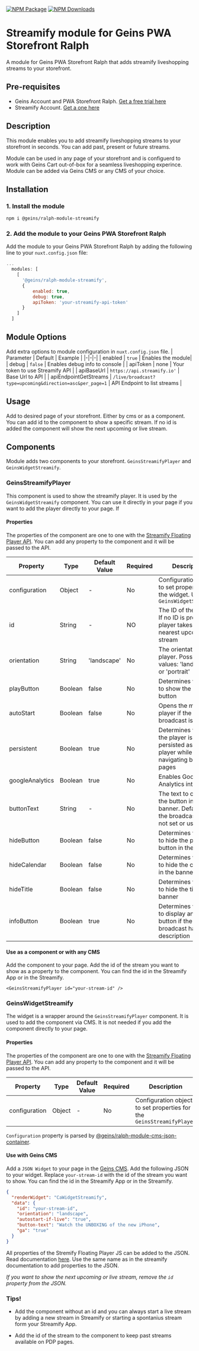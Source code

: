 [![NPM Package][npm]][npm-url]
[![NPM Downloads][npm-downloads-per-month]][npm-trends]

# Streamify module for Geins PWA Storefront Ralph

A module for Geins PWA Storefront Ralph that adds streamify liveshopping streams to your storefront.

## Pre-requisites

- Geins Account and PWA Storefront Ralph. [Get a free trial here](https://www.geins.io)
- Streamify Account. [Get a one here](https://www.streamify.io/)

## Description

This module enables you to add streamify liveshopping streams to your storefront in seconds. You can add past, present or future streams.

Module can be used in any page of your storefront and is configuerd to work with Geins Cart out-of-box for a seamless liveshopping experince. Module can be added via Geins CMS or any CMS of your choice.

## Installation

### 1. Install the module

```bash
npm i @geins/ralph-module-streamify
```

### 2. Add the module to your Geins PWA Storefront Ralph

Add the module to your Geins PWA Storefront Ralph by adding the following line to your `nuxt.config.json` file:

```js
...
  modules: [
    [
      '@geins/ralph-module-streamify',
      {
          enabled: true,
          debug: true,
          apiToken: 'your-streamify-api-token'
      }
    ]
  ]
```

## Module Options

Add extra options to module configuration in `nuxt.config.json` file.
| Parameter | Default | Example |
|-|-|-|
| enabled | `true` | Enables the module|
| debug | `false` | Enables debug info to console |
| apiToken | none | Your token to use Streamify API |
| apiBaseUrl | `https://api.streamify.io'` | Base Url to API |
| apiEndpointGetStreams | `/live/broadcast?type=upcoming&direction=asc&per_page=1` | API Endpoint to list streams |

## Usage

Add to desired page of your storefront. Either by cms or as a component. You can add id to the component to show a specific stream. If no id is added the component will show the next upcoming or live stream.

## Components
Module adds two components to your storefront. `GeinsStreamifyPlayer` and `GeinsWidgetStreamify`.

### GeinsStreamifyPlayer
This component is used to show the streamify player. It is used by the `GeinsWidgetStreamify` component. You can use it directly in your page if you want to add the player directly to your page. If

#### Properties

The properties of the component are one to one with the [Streamify Floating Player API](https://developer.streamify.io/#floating-player-js-introduction). You can add any property to the component and it will be passed to the API.

| Property        | Type    | Default Value | Required | Description                                                                                        |
| --------------- | ------- | ------------- | -------- | -------------------------------------------------------------------------------------------------- |
| configuration   | Object  | -             | No       | Configuration object to set properties for the widget. Used by  `GeinsWidgetStreamify`             |
| id              | String  | -             | NO       | The ID of the stream. If no ID is present player takes the nearest upcomming stream                |
| orientation     | String  | 'landscape'   | No       | The orientation of the player. Possible values: 'landscape' or 'portrait'                          |
| playButton      | Boolean | false         | No       | Determines whether to show the play button                                                         |
| autoStart       | Boolean | false         | No       | Opens the minified player if the broadcast is live                                                 |
| persistent      | Boolean | true          | No       | Determines whether the player is persisted as a mini-player while navigating between pages         |
| googleAnalytics | Boolean | true          | No       | Enables Google Analytics integration                                                               |
| buttonText      | String  | -             | No       | The text to customize the button in the banner. Defaults to the broadcast title if not set or used |
| hideButton      | Boolean | false         | No       | Determines whether to hide the play button in the banner                                           |
| hideCalendar    | Boolean | false         | No       | Determines whether to hide the calendar in the banner                                              |
| hideTitle       | Boolean | false         | No       | Determines whether to hide the title in the banner                                                 |
| infoButton      | Boolean | true          | No       | Determines whether to display an info button if the broadcast has a description                    |

#### Use as a component or with any CMS

Add the component to your page. Add the id of the stream you want to show as a property to the component. You can find the id in the Streamify App or in the Streamify.

```vue
<GeinsStreamifyPlayer id="your-stream-id" />
```


### GeinsWidgetStreamify
The widget is a wrapper around the `GeinsStreamifyPlayer` component. It is used to add the component via CMS. It is not needed if you add the component directly to your page.

#### Properties

The properties of the component are one to one with the [Streamify Floating Player API](https://developer.streamify.io/#floating-player-js-introduction). You can add any property to the component and it will be passed to the API.

| Property        | Type    | Default Value | Required | Description                                                                                        |
| --------------- | ------- | ------------- | -------- | -------------------------------------------------------------------------------------------------- |
| configuration   | Object  | -             | No       | Configuration object to set properties for the `GeinsStreamifyPlayer`                              |

`Configuration` property is parsed by [@geins/ralph-module-cms-json-container](https://www.npmjs.com/package/@geins/ralph-module-cms-json-container).

#### Use with Geins CMS

Add a `JSON Widget` to your page in the [Geins CMS](https://docs.geins.io/docs/launchpads/web/content). Add the following JSON to your widget. Replace `your-stream-id` with the id of the stream you want to show. You can find the id in the Streamify App or in the Streamify.

```json
{
  "renderWidget": "CaWidgetStreamify",
  "data": {
    "id": "your-stream-id",
    "orientation": "landscape",
    "autostart-if-live": "true",
    "button-text": "Watch the UNBOXING of the new iPhone",
    "ga": "true"
  }
}
```

All properties of the Stremify Floating Player JS can be added to the JSON. Read documentation [here](https://developer.streamify.io/#floating-player-js-introduction). Use the same name as in the streamify documentation to add properties to the JSON.

_If you want to show the next upcoming or live stream, remove the `id` property from the JSON._


### Tips!

- Add the component without an id and you can always start a live stream by adding a new stream in Streamify or starting a spontanius stream form your Streamify App.

- Add the id of the stream to the component to keep past streams available on PDP pages.

[npm]: https://img.shields.io/npm/v/@geins/ralph-module-streamify
[npm-url]: https://www.npmjs.com/package/@geins/ralph-module-streamify
[npm-downloads-per-month]: https://img.shields.io/npm/dm/@geins/ralph-module-streamify.svg
[npm-trends]: https://npmtrends.com/@geins/ralph-module-streamify

